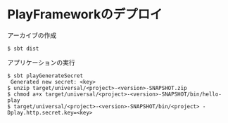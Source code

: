 # PlayFrameworkのデプロイ

アーカイブの作成
```
$ sbt dist
```

アプリケーションの実行
```
$ sbt playGenerateSecret
 Generated new secret: <key>
$ unzip target/universal/<project>-<version>-SNAPSHOT.zip
$ chmod a+x target/universal/<project>-<version>-SNAPSHOT/bin/hello-play
$ target/universal/<project>-<version>-SNAPSHOT/bin/<project> -Dplay.http.secret.key=<key>
```